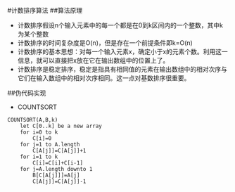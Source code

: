 #计数排序算法
##算法原理
* 计数排序假设n个输入元素中的每一个都是在0到k区间内的一个整数，其中k为某个整数
* 计数排序的时间复杂度是O(n)，但是存在一个前提条件即k=O(n)
* 计数排序的基本思想：对每一个输入元素x，确定小于x的元素个数。利用这一信息，就可以直接把x放在它在输出数组中的位置上了。
* 计数排序是稳定排序，稳定是指具有相同值的元素在输出数组中的相对次序与它们在输入数组中的相对次序相同。这一点对基数排序很重要。

##伪代码实现
* COUNTSORT
```
COUNTSORT(A,B,k)
	let C[0..k] be a new array
	for i=0 to k
		C[i]=0
	for j=1 to A.length
		C[A[j]]=C[A[j]]+1
	for i=1 to k
		C[i]=C[i]+C[i-1]
	for j=A.length downto 1
		B[C[A[j]]]=A[j]
		C[A[j]]=C[A[j]]-1
```